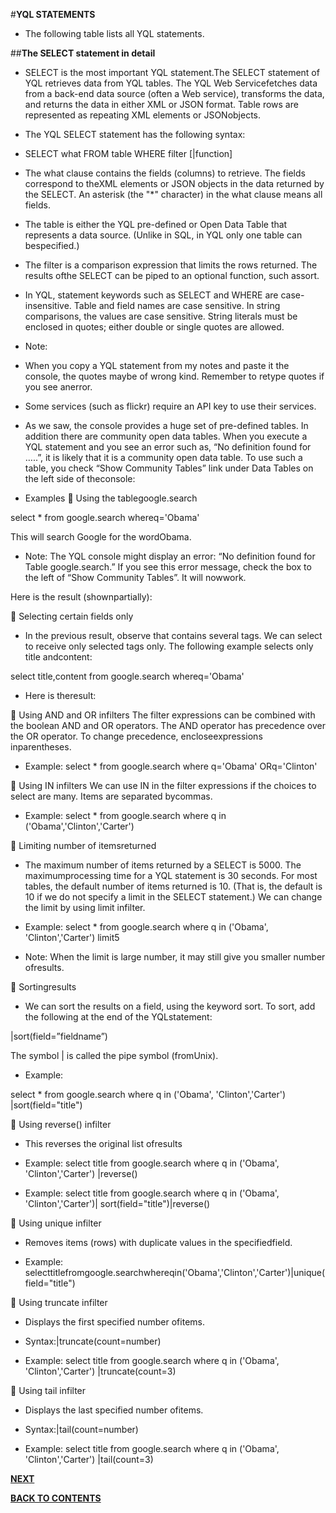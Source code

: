 #**YQL STATEMENTS**
- The following table lists all YQL statements.

##**The SELECT statement in detail**

- SELECT is the most important YQL statement.The SELECT statement of YQL retrieves data from YQL tables. The YQL Web Servicefetches data from a back-end data source (often a Web service), transforms the data, and returns the data in either XML or JSON format. Table rows are represented as repeating XML elements or JSONobjects.


- The YQL SELECT statement has the following syntax:

- SELECT what FROM table WHERE filter [|function]

- The what clause contains the fields (columns) to retrieve. The fields correspond to theXML elements or JSON objects in the data returned by the SELECT. An asterisk (the "*" character) in the what clause means all fields.

- The table is either the YQL pre-defined or Open Data Table that represents a data source. (Unlike in SQL, in YQL only one table can bespecified.)

- The filter is a comparison expression that limits the rows returned. The results ofthe SELECT can be piped to an optional function, such assort.

- In YQL, statement keywords such as SELECT and WHERE are case-insensitive. Table and field names are case sensitive. In string comparisons, the values are case sensitive. String literals must be enclosed in quotes; either double or single quotes are allowed.

- Note:
- When you copy a YQL statement from my notes and paste it the console, the quotes maybe of wrong kind.  Remember to retype quotes if you see anerror.

- Some services (such as flickr) require an API key to use their services.

- As we saw, the console provides a huge set of pre-defined tables. In addition there are community open data tables. When you execute a YQL statement and you see an error such as, “No definition found for …..”, it is likely that it is a community open data table. To use such a table, you check “Show Community Tables” link under Data Tables on the left side of theconsole:






- Examples
	Using the tablegoogle.search

select * from google.search whereq='Obama'

This will search Google for the wordObama.

- Note: The YQL console might display an error: “No definition found for Table google.search.” If you see this error message, check the box to the left of “Show Community Tables”.  It will nowwork.

Here is the result (shownpartially):


	Selecting certain fields only

- In the previous result, observe that <results> contains several tags. We can select to receive only selected tags only. The following example selects only title andcontent:

select  title,content  from  google.search  whereq='Obama'













- Here is theresult:

 


	Using AND and OR infilters
The filter expressions can be combined with the boolean AND and OR operators. The AND operator has precedence over the OR operator. To change precedence, encloseexpressions inparentheses.

- Example:
select * from google.search where q='Obama' ORq='Clinton'


	Using IN infilters
We can use IN in the filter expressions if the choices to select are many. Items are separated bycommas.

- Example:
select * from google.search where q in ('Obama','Clinton','Carter')

	Limiting number of itemsreturned

- The maximum number of items returned by a SELECT is 5000. The maximumprocessing time for a YQL statement is 30 seconds. For most tables, the default number of items returned is 10. (That is, the default is 10 if we do not specify a limit in the SELECT statement.) We can change the limit by using limit infilter.

- Example:
select * from google.search where q in ('Obama', 'Clinton','Carter') limit5


- Note: When the limit is large number, it may still give you smaller number ofresults.

	Sortingresults

- We can sort the results on a field, using the keyword sort. To sort, add the following at the end of the YQLstatement:

|sort(field=”fieldname”)

The symbol | is called the pipe symbol (fromUnix).

- Example:

select * from google.search where q in ('Obama', 'Clinton','Carter') |sort(field="title")




	Using reverse() infilter

- This reverses the original list ofresults


- Example:
select title from google.search where q in ('Obama', 'Clinton','Carter') |reverse()

- Example:
select title from google.search where q in ('Obama', 'Clinton','Carter')| sort(field="title")|reverse()

	Using unique infilter
- Removes items (rows) with duplicate values in the specifiedfield.

- Example:
selecttitlefromgoogle.searchwhereqin('Obama','Clinton','Carter')|unique(field="title")

	Using truncate infilter
- Displays the first specified number ofitems.
- Syntax:|truncate(count=number)

- Example:
select title from google.search where q in ('Obama', 'Clinton','Carter') |truncate(count=3)


	Using tail infilter
- Displays the last specified number ofitems.
- Syntax:|tail(count=number)

- Example:
select title from google.search where q in ('Obama', 'Clinton','Carter') |tail(count=3)

 [**NEXT**](https://github.com/sharathvontari/Yahoo-query-language/blob/master/YQL%20Web%20Services.md)     

[**BACK TO CONTENTS**](https://github.com/sharathvontari/Yahoo-query-language/blob/master/README.md)



 



